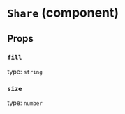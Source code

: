 `Share` (component)
===================



Props
-----

### `fill`

type: `string`


### `size`

type: `number`

